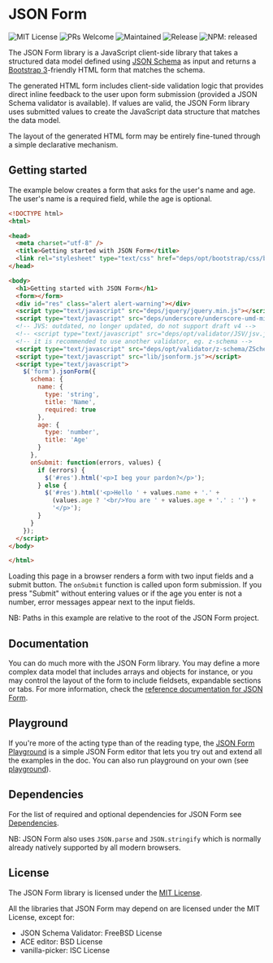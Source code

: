 JSON Form
=========

![MIT License](https://img.shields.io/badge/License-MIT-blue.svg?longCache=true)
![PRs Welcome](https://img.shields.io/badge/PRs-welcome-brightgreen.svg?longCache=true)
![Maintained](https://img.shields.io/badge/Maintained-yes-brightgreen.svg?longCache=true)
![Release](https://img.shields.io/github/release/jsonform/jsonform.svg)
![NPM: released](https://img.shields.io/npm/v/jsonform.svg)

The JSON Form library is a JavaScript client-side library that takes a
structured data model defined using [JSON Schema](http://json-schema.org/) as
input and returns a [Bootstrap 3](https://getbootstrap.com/docs/3.3/)-friendly
HTML form that matches the schema.

The generated HTML form includes client-side validation logic that provides direct inline feedback to the user upon form submission (provided a JSON Schema validator is available). If values are valid, the JSON Form library uses submitted values to create the JavaScript data structure that matches the data model.

The layout of the generated HTML form may be entirely fine-tuned through
a simple declarative mechanism.


Getting started
---------------

The example below creates a form that asks for the user's name and age. The user's name is a required field, while the age is optional.

```html
<!DOCTYPE html>
<html>

<head>
  <meta charset="utf-8" />
  <title>Getting started with JSON Form</title>
  <link rel="stylesheet" type="text/css" href="deps/opt/bootstrap/css/bootstrap.css" />
</head>

<body>
  <h1>Getting started with JSON Form</h1>
  <form></form>
  <div id="res" class="alert alert-warning"></div>
  <script type="text/javascript" src="deps/jquery/jquery.min.js"></script>
  <script type="text/javascript" src="deps/underscore/underscore-umd-min.js"></script>
  <!-- JVS: outdated, no longer updated, do not support draft v4 -->
  <!-- <script type="text/javascript" src="deps/opt/validator/JSV/jsv.js"></script> -->
  <!-- it is recommended to use another validator, eg. z-schema -->
  <script type="text/javascript" src="deps/opt/validator/z-schema/ZSchema-browser-min.js"></script>
  <script type="text/javascript" src="lib/jsonform.js"></script>
  <script type="text/javascript">
    $('form').jsonForm({
      schema: {
        name: {
          type: 'string',
          title: 'Name',
          required: true
        },
        age: {
          type: 'number',
          title: 'Age'
        }
      },
      onSubmit: function(errors, values) {
        if (errors) {
          $('#res').html('<p>I beg your pardon?</p>');
        } else {
          $('#res').html('<p>Hello ' + values.name + '.' +
            (values.age ? '<br/>You are ' + values.age + '.' : '') +
            '</p>');
        }
      }
    });
  </script>
</body>

</html>
```

Loading this page in a browser renders a form with two input fields and a submit button. The ```onSubmit``` function is called upon form submission. If you press "Submit" without entering values or if the age you enter is not a number, error messages appear next to the input fields.

NB: Paths in this example are relative to the root of the JSON Form project.


Documentation
-------------

You can do much more with the JSON Form library. You may define a more complex data model that includes arrays and objects for instance, or you may control the layout of the form to include fieldsets, expandable sections or tabs. For more information, check the [reference documentation for JSON Form](https://github.com/jsonform/jsonform/wiki).


Playground
----------

If you're more of the acting type than of the reading type, the [JSON Form Playground](https://jsonform.github.io/jsonform/playground/index.html) is a simple JSON Form editor that lets you try out and extend all the examples in the doc. You can also run playground on your own (see [playground](playground/README.md)).


Dependencies
------------

For the list of required and optional dependencies for JSON Form see [Dependencies](deps/README.md).

NB: JSON Form also uses ```JSON.parse``` and ```JSON.stringify``` which is normally already natively supported by all modern browsers.


License
-------

The JSON Form library is licensed under the [MIT License](LICENSE).

All the libraries that JSON Form may depend on are licensed under the MIT License, except for:
  - JSON Schema Validator: FreeBSD License
  - ACE editor: BSD License
  - vanilla-picker: ISC License
